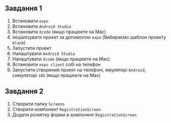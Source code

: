 ## Завдання 1

1. Встановити `expo`
2. Встановити `Android Studio`
3. Встановити `Xcode` (якщо працюєте на Mac)
4. Ініціалізувати проект за допомогою `expo` (Вибираємо шаблон проекту `blank`)
5. Запустити проект
6. Налаштувати `Android Studio`
7. Налаштувати `Xcode` (якщо працюєте на Mac)
8. Встановити `expo client` собі на телефон
9. Запустити створений проект на телефоні, емуляторі `Android`, симуляторі `iOS` (якщо працюєте на Mac)

## Завдання 2

1. Створити папку `Screens`
2. Створити компонент `RegistrationScreen`
3. Додати розмітку форми в компонент `RegistrationScreen`
